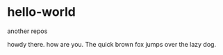 # hello-world
another repos


howdy there.  how are you.  The quick brown fox jumps over the lazy dog.
